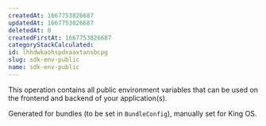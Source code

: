 ```yaml
---
createdAt: 1667753826687
updatedAt: 1667753826687
deletedAt: 0
createdFirstAt: 1667753826687
categoryStackCalculated: 
id: lhhdwkaohspdxaaxtansbcpg
slug: sdk-env-public
name: sdk-env-public
---
```


This operation contains all public environment variables that can be used on the frontend and backend of your application(s).

Generated for bundles (to be set in `BundleConfig`), manually set for King OS.
